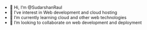 - 👋 Hi, I’m @SudarshanRaul
- 👀 I’ve interest in Web development and cloud hosting
- 🌱 I’m currently learning cloud and other web technologies
- 💞️ I’m looking to collaborate on web development and deployment

<!---
SudarshanRaul/SudarshanRaul is a ✨ special ✨ repository because its `README.md` (this file) appears on your GitHub profile.
You can click the Preview link to take a look at your changes.
--->
